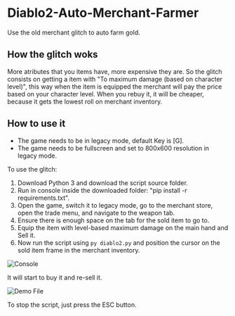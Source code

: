# Diablo2-Auto-Merchant-Farmer


Use the old merchant glitch to auto farm gold.

## How the glitch woks
More atributes that you items have, more expensive they are.
So the glitch consists on getting a item with "To maximum damage (based on character level)", this way when the item is equipped the merchant will pay the price based on your character level.
When you rebuy it, it will be cheaper, because it gets the lowest roll on merchant inventory.


## How to use it

- The game needs to be in legacy mode, default Key is [G].
- The game needs to be fullscreen and set to 800x600 resolution in legacy mode.

To use the glitch:

1. Download Python 3 and download the script source folder.
2. Run in console inside the downloaded folder: "pip install -r requirements.txt".
3. Open the game, switch it to legacy mode, go to the merchant store, open the trade menu, and navigate to the weapon tab.
4. Ensure there is enough space on the tab for the sold item to go to.
5. Equip the item with level-based maximum damage on the main hand and Sell it.
6. Now run the script using ```py diablo2.py``` and position the cursor on the sold item frame in the merchant inventory.


![Console](https://img001.prntscr.com/file/img001/Bp_0Dl9yQH-MgvZOK0zS9Q.png)


It will start to buy it and re-sell it.


![Demo File](https://github.com/Mergrow/Diablo2-Auto-Merchant-Farmer/demo.gif)



To stop the script, just press the ESC button.





